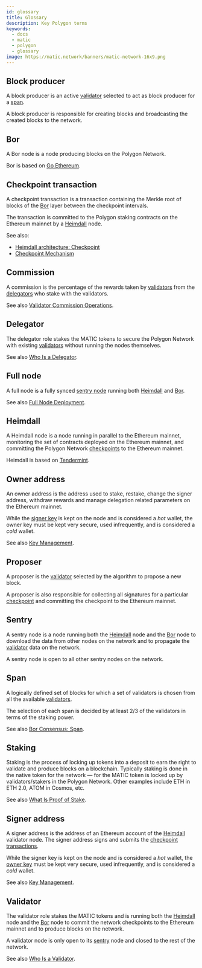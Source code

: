 ```yaml
---
id: glossary
title: Glossary
description: Key Polygon terms
keywords:
  - docs
  - matic
  - polygon
  - glossary
image: https://matic.network/banners/matic-network-16x9.png 
---
```


## Block producer

A block producer is an active [validator](/docs/validate/glossary#validator) selected to act as block producer for a [span](/docs/validate/glossary#validator).

A block producer is responsible for creating blocks and broadcasting the created blocks to the network.

## Bor

A Bor node is a node producing blocks on the Polygon Network.

Bor is based on [Go Ethereum](https://geth.ethereum.org/).

## Checkpoint transaction

A checkpoint transaction is a transaction containing the Merkle root of blocks of the [Bor](/docs/validate/glossary#bor) layer between the checkpoint intervals.

The transaction is committed to the Polygon staking contracts on the Ethereum mainnet by a [Heimdall](/docs/validate/glossary#heimdall) node.

See also:

* [Heimdall architecture: Checkpoint](/docs/contribute/heimdall/checkpoint)
* [Checkpoint Mechanism](/docs/validate/validator/checkpoint-mechanism)

## Commission

A commission is the percentage of the rewards taken by [validators](/docs/validate/glossary#validator) from the [delegators](/docs/validate/glossary#delegator) who stake with the validators.

See also [Validator Commission Operations](/docs/validate/validate/validator-commission-operations).

## Delegator

The delegator role stakes the MATIC tokens to secure the Polygon Network with existing [validators](/docs/validate/glossary#validator) without running the nodes themselves.

See also [Who Is a Delegator](/docs/validate/polygon-basics/who-is-delegator).

## Full node

A full node is a fully synced [sentry node](/docs/validate/glossary#sentry) running both [Heimdall](/docs/validate/glossary#heimdall) and [Bor](/docs/validate/glossary#bor).

See also [Full Node Deployment](/docs/integrate/full-node-deployment/).

## Heimdall

A Heimdall node is a node running in parallel to the Ethereum mainnet, monitoring the set of contracts deployed on the Ethereum mainnet, and committing the Polygon Network [checkpoints](/docs/validate/glossary#checkpoint-transaction) to the Ethereum mainnet.

Heimdall is based on [Tendermint](https://tendermint.com/).

## Owner address

An owner address is the address used to stake, restake, change the signer address, withdraw rewards and manage delegation related parameters on the Ethereum mainnet.

While the [signer key](/docs/validate/glossary#signer-address) is kept on the node and is considered a *hot* wallet, the owner key must be kept very secure, used infrequently, and is considered a *cold* wallet.

See also [Key Management](/docs/validate/validator/core-components/key-management).

## Proposer

A proposer is the [validator](/docs/validate/glossary#validator) selected by the algorithm to propose a new block.

A proposer is also responsible for collecting all signatures for a particular [checkpoint](/docs/validate/glossary#checkpoint-transaction) and committing the checkpoint to the Ethereum mainnet.

## Sentry

A sentry node is a node running both the [Heimdall](/docs/validate/glossary#heimdall) node and the [Bor](/docs/validate/glossary#bor) node to download the data from other nodes on the network and to propagate the [validator](/docs/validate/glossary#validator) data on the network.

A sentry node is open to all other sentry nodes on the network.

## Span

A logically defined set of blocks for which a set of validators is chosen from all the available [validators](/docs/validate/glossary#validator).

The selection of each span is decided by at least 2/3 of the validators in terms of the staking power.

See also [Bor Consensus: Span](/docs/contribute/bor/consensus/#span).

## Staking

Staking is the process of locking up tokens into a deposit to earn the right to validate and produce blocks on a blockchain. Typically staking is done in the native token for the network — for the MATIC token is locked up by validators/stakers in the Polygon Network. Other examples include ETH in ETH 2.0, ATOM in Cosmos, etc.

See also [What Is Proof of Stake](/docs/home/polygon-basics/what-is-proof-of-stake).

## Signer address

A signer address is the address of an Ethereum account of the [Heimdall](/docs/validate/glossary#heimdall) validator node. The signer address signs and submits the [checkpoint transactions](/docs/validate/glossary#checkpoint-transaction).

While the signer key is kept on the node and is considered a *hot* wallet, the [owner key](/docs/validate/glossary#owner-address) must be kept very secure, used infrequently, and is considered a *cold* wallet.

See also [Key Management](/docs/validate/validator/core-components/key-management).

## Validator

The validator role stakes the MATIC tokens and is running both the [Heimdall](/docs/validate/glossary#heimdall) node and the [Bor](/docs/validate/glossary#bor) node to commit the network checkpoints to the Ethereum mainnet and to produce blocks on the network.

A validator node is only open to its [sentry](/docs/validate/glossary#sentry) node and closed to the rest of the network.

See also [Who Is a Validator](/docs/validate/polygon-basics/who-is-validator).
